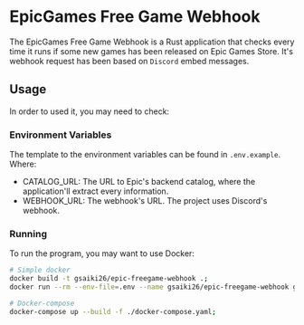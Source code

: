 # EpicGames Free Game Webhook
The EpicGames Free Game Webhook is a Rust application that checks every time it runs if some new games has been released on Epic Games Store.
It's webhook request has been based on ``Discord`` embed messages.

## Usage
In order to used it, you may need to check:

### Environment Variables
The template to the environment variables can be found in `.env.example`. Where:
* CATALOG_URL: The URL to Epic's backend catalog, where the application'll extract every information.
* WEBHOOK_URL: The webhook's URL. The project uses Discord's webhook.

### Running
To run the program, you may want to use Docker:
```sh
# Simple docker
docker build -t gsaiki26/epic-freegame-webhook .;
docker run --rm --env-file=.env --name gsaiki26/epic-freegame-webhook gsaiki26/epic-freegame-webhook;

# Docker-compose
docker-compose up --build -f ./docker-compose.yaml;

```
